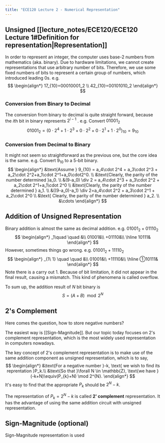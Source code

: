 ```yaml
---
title: "ECE120 Lecture 2 - Numerical Representation"
---
```


## Unsigned [[lecture_notes/ECE120/ECE120 Lecture 1#Definition for representation|Representation]]
In order to represent an integer, the computer uses base-2 numbers from mathematics (aka. binary).
Due to hardware limitations, we cannot create representations that use arbitrary number of bits. Therefore, we use some fixed numbers of bits to represent a certain group of numbers, which introduced leading 0s.
e.g.
$$
\begin{align*}
17_{10}=00010001_2 \\
42_{10}=00101010_2 
\end{align*}
$$
### Conversion from Binary to Decimal
The conversion from binary to decimal is quite straight forward, because the $i$th bit in binary represents $2^{i-1}$ .
e.g. Convert $01001_2$
$$
01001_2 = (0 \cdot 2^4 + 1 \cdot 2^3+0 \cdot 2^2+0 \cdot 2^1+1 \cdot 2^0)_{10}=9_{10}
$$

### Conversion from Decimal to Binary
It might not seem so straightforward as the previous one, but the core idea is the same.
e.g. Convert $9_{10}$ to a 5-bit binary.
$$
\begin{align*}
&\text{Assume } 9_{10} = a_4\cdot 2^4 + a_3\cdot 2^3 + a_2\cdot 2^2+a_1\cdot 2^1+a_0\cdot2^0. \\
&\text{Clearly, the parity of the number determined }a_0. \\
&(9-a_0) \div 2 = a_4\cdot 2^3 + a_3\cdot 2^2 + a_2\cdot 2^1+a_1\cdot 2^0 \\
&\text{Clearly, the parity of the number determined } a_1. \\
&((9-a_0)-a_1) \div 2=a_4\cdot 2^2 + a_3\cdot 2^1 + a_2\cdot 2^0 \\
&\text{ Clearly, the parity of the number determined } a_2. \\
&\cdots
\end{align*}
$$

## Addition of Unsigned Representation
Binary addition is almost the same as decimal addition.
e.g. $01001_2+01110_2$
$$
\begin{align*}
_1\quad \quad  &\\
01001&\\
+01110&\\
\hline
10111&
\end{align*}
$$
However, sometimes things go wrong.
e.g. $01001_2+11110_2$
$$
\begin{align*}
_{1\ 1} \quad \quad  &\\
01001&\\
+11110&\\
\hline
①10111&
\end{align*}
$$
Note there is a carry out 1. Because of bit limitation, it did not appear in the final result, causing a mismatch. This kind of phenomena is called overflow.

To sum up, the addition result of $N$ bit binary is
$$
S = (A+B)\mod 2^N
$$

## 2's Complement
Here comes the question, how to store negative numbers?

The easiest way is [[Sign-Magnitude]]. But our topic today focuses on 2's complement representation, which is the most widely used representation in computers nowadays.

The key concept of 2's complement representation is to make use of the same addition component as unsigned representation, which is to say,
$$
\begin{align*}
&\text{For a negative number }-k, \text{ we wish to find its reprentation }P_k.\\
&\text{So that }\forall N \in \mathbb{Z}, \text{we have }(-k+N)\equiv(P_{k}+N) \mod 2^{N}.
\end{align*}
$$
It's easy to find that the appropriate $P_{k}$ should be $2^{N}-k$.

The representation of $P_{k}=2^{N}-k$ is called **2' complement** representation. It has the advantage of using the same addition circuit with unsigned representation.

## Sign-Magnitude (optional)
Sign-Magnitude representation is used 